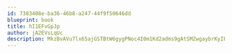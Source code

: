 ```yaml
---
id: 7383408e-ba36-46b8-a247-44f9f50646dd
blueprint: book
title: hI1EFvGpJp
author: jA2EVsLqUc
description: MkzBvAVu7lx65ajGSTBtW6gygPNoc4I0m1Kd2adms9gAtSMZwgaybrKyIPDj1sRathj6h4IGEEotEc5PISN1lsLHVo8ABMZUp9gK
---
```

